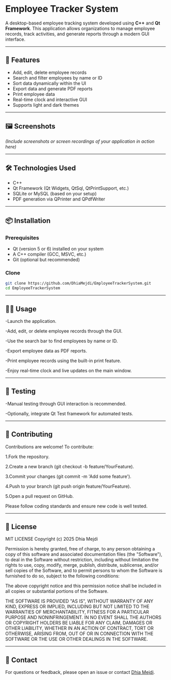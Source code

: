 # Employee Tracker System

A desktop-based employee tracking system developed using **C++** and **Qt Framework**. This application allows organizations to manage employee records, track activities, and generate reports through a modern GUI interface.

---

## 🚀 Features

- Add, edit, delete employee records  
- Search and filter employees by name or ID  
- Sort data dynamically within the UI  
- Export data and generate PDF reports  
- Print employee data  
- Real-time clock and interactive GUI  
- Supports light and dark themes  

---

## 🖼️ Screenshots

*(Include screenshots or screen recordings of your application in action here)*

---

## 🛠️ Technologies Used

- C++  
- Qt Framework (Qt Widgets, QtSql, QtPrintSupport, etc.)  
- SQLite or MySQL (based on your setup)  
- PDF generation via QPrinter and QPdfWriter  

---

## 📦 Installation

### Prerequisites

- Qt (version 5 or 6) installed on your system  
- A C++ compiler (GCC, MSVC, etc.)  
- Git (optional but recommended)  

### Clone

```bash
git clone https://github.com/DhiaMejdi/EmployeeTrackerSystem.git
cd EmployeeTrackerSystem
```

---

## 👨‍💼 Usage

-Launch the application.

-Add, edit, or delete employee records through the GUI.

-Use the search bar to find employees by name or ID.

-Export employee data as PDF reports.

-Print employee records using the built-in print feature.

-Enjoy real-time clock and live updates on the main window.

---

## 🧪 Testing

-Manual testing through GUI interaction is recommended.

-Optionally, integrate Qt Test framework for automated tests.

---

## 🤝 Contributing

Contributions are welcome! To contribute:

1.Fork the repository.

2.Create a new branch (git checkout -b feature/YourFeature).

3.Commit your changes (git commit -m 'Add some feature').

4.Push to your branch (git push origin feature/YourFeature).

5.Open a pull request on GitHub.

Please follow coding standards and ensure new code is well tested.

---

## 📝 License
MIT LICENSE 
Copyright (c) 2025 Dhia Mejdi

Permission is hereby granted, free of charge, to any person obtaining a copy
of this software and associated documentation files (the "Software"), to deal
in the Software without restriction, including without limitation the rights
to use, copy, modify, merge, publish, distribute, sublicense, and/or sell
copies of the Software, and to permit persons to whom the Software is
furnished to do so, subject to the following conditions:

The above copyright notice and this permission notice shall be included in all
copies or substantial portions of the Software.

THE SOFTWARE IS PROVIDED "AS IS", WITHOUT WARRANTY OF ANY KIND, EXPRESS OR
IMPLIED, INCLUDING BUT NOT LIMITED TO THE WARRANTIES OF MERCHANTABILITY,
FITNESS FOR A PARTICULAR PURPOSE AND NONINFRINGEMENT. IN NO EVENT SHALL THE
AUTHORS OR COPYRIGHT HOLDERS BE LIABLE FOR ANY CLAIM, DAMAGES OR OTHER
LIABILITY, WHETHER IN AN ACTION OF CONTRACT, TORT OR OTHERWISE, ARISING FROM,
OUT OF OR IN CONNECTION WITH THE SOFTWARE OR THE USE OR OTHER DEALINGS IN THE
SOFTWARE.

---

## 📧 Contact

For questions or feedback, please open an issue or contact [Dhia Mejdi](mailto:dhia.mejdi@esprit.tn).







